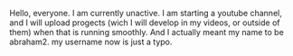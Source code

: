 Hello, everyone. I am currently unactive.
I am starting a youtube channel, and I will upload 
progects (wich I will develop in my videos, or outside of them) when that is running smoothly.
And I actually meant my name to be abraham2.
my username now is just a typo.
